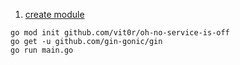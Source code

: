 1. [create module](https://go.dev/doc/tutorial/create-module)

```console
go mod init github.com/vit0r/oh-no-service-is-off
go get -u github.com/gin-gonic/gin
go run main.go
```
